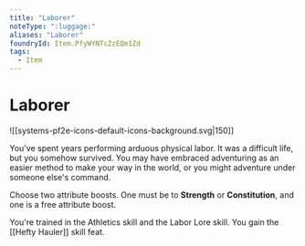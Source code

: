 ```yaml
---
title: "Laborer"
noteType: ":luggage:"
aliases: "Laborer"
foundryId: Item.PfyWYNTcZzEQm1Zd
tags:
  - Item
---
```


# Laborer
![[systems-pf2e-icons-default-icons-background.svg|150]]

You've spent years performing arduous physical labor. It was a difficult life, but you somehow survived. You may have embraced adventuring as an easier method to make your way in the world, or you might adventure under someone else's command.

Choose two attribute boosts. One must be to **Strength** or **Constitution**, and one is a free attribute boost.

You're trained in the Athletics skill and the Labor Lore skill. You gain the [[Hefty Hauler]] skill feat.
